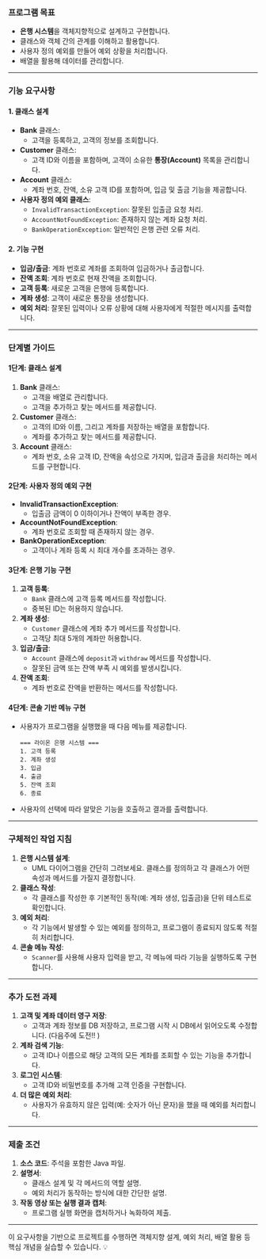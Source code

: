 ### **프로그램 목표**

- **은행 시스템**을 객체지향적으로 설계하고 구현합니다.
- 클래스와 객체 간의 관계를 이해하고 활용합니다.
- 사용자 정의 예외를 만들어 예외 상황을 처리합니다.
- 배열을 활용해 데이터를 관리합니다.

---

### **기능 요구사항**

#### 1. **클래스 설계**

- **Bank** 클래스:
    - 고객을 등록하고, 고객의 정보를 조회합니다.
- **Customer** 클래스:
    - 고객 ID와 이름을 포함하며, 고객이 소유한 **통장(Account)** 목록을 관리합니다.
- **Account** 클래스:
    - 계좌 번호, 잔액, 소유 고객 ID를 포함하며, 입금 및 출금 기능을 제공합니다.
- **사용자 정의 예외 클래스**:
    - `InvalidTransactionException`: 잘못된 입출금 요청 처리.
    - `AccountNotFoundException`: 존재하지 않는 계좌 요청 처리.
    - `BankOperationException`: 일반적인 은행 관련 오류 처리.

#### 2. **기능 구현**

- **입금/출금**: 계좌 번호로 계좌를 조회하여 입금하거나 출금합니다.
- **잔액 조회**: 계좌 번호로 현재 잔액을 조회합니다.
- **고객 등록**: 새로운 고객을 은행에 등록합니다.
- **계좌 생성**: 고객이 새로운 통장을 생성합니다.
- **예외 처리**: 잘못된 입력이나 오류 상황에 대해 사용자에게 적절한 메시지를 출력합니다.

---

### **단계별 가이드**

#### **1단계: 클래스 설계**

1. **Bank** 클래스:
    - 고객을 배열로 관리합니다.
    - 고객을 추가하고 찾는 메서드를 제공합니다.
2. **Customer** 클래스:
    - 고객의 ID와 이름, 그리고 계좌를 저장하는 배열을 포함합니다.
    - 계좌를 추가하고 찾는 메서드를 제공합니다.
3. **Account** 클래스:
    - 계좌 번호, 소유 고객 ID, 잔액을 속성으로 가지며, 입금과 출금을 처리하는 메서드를 구현합니다.

#### **2단계: 사용자 정의 예외 구현**

- **InvalidTransactionException**:
    - 입출금 금액이 0 이하이거나 잔액이 부족한 경우.
- **AccountNotFoundException**:
    - 계좌 번호로 조회할 때 존재하지 않는 경우.
- **BankOperationException**:
    - 고객이나 계좌 등록 시 최대 개수를 초과하는 경우.

#### **3단계: 은행 기능 구현**

1. **고객 등록**:
    - `Bank` 클래스에 고객 등록 메서드를 작성합니다.
    - 중복된 ID는 허용하지 않습니다.
2. **계좌 생성**:
    - `Customer` 클래스에 계좌 추가 메서드를 작성합니다.
    - 고객당 최대 5개의 계좌만 허용합니다.
3. **입금/출금**:
    - `Account` 클래스에 `deposit`과 `withdraw` 메서드를 작성합니다.
    - 잘못된 금액 또는 잔액 부족 시 예외를 발생시킵니다.
4. **잔액 조회**:
    - 계좌 번호로 잔액을 반환하는 메서드를 작성합니다.

#### **4단계: 콘솔 기반 메뉴 구현**

- 사용자가 프로그램을 실행했을 때 다음 메뉴를 제공합니다.
  ```
  === 라이온 은행 시스템 ===
  1. 고객 등록
  2. 계좌 생성
  3. 입금
  4. 출금
  5. 잔액 조회
  6. 종료
  ```
- 사용자의 선택에 따라 알맞은 기능을 호출하고 결과를 출력합니다.

---

### **구체적인 작업 지침**

1. **은행 시스템 설계**:
    - UML 다이어그램을 간단히 그려보세요. 클래스를 정의하고 각 클래스가 어떤 속성과 메서드를 가질지 결정합니다.
2. **클래스 작성**:
    - 각 클래스를 작성한 후 기본적인 동작(예: 계좌 생성, 입출금)을 단위 테스트로 확인합니다.
3. **예외 처리**:
    - 각 기능에서 발생할 수 있는 예외를 정의하고, 프로그램이 종료되지 않도록 적절히 처리합니다.
4. **콘솔 메뉴 작성**:
    - `Scanner`를 사용해 사용자 입력을 받고, 각 메뉴에 따라 기능을 실행하도록 구현합니다.

---

### **추가 도전 과제**

1. **고객 및 계좌 데이터 영구 저장**:
    - 고객과 계좌 정보를 DB 저장하고, 프로그램 시작 시 DB에서 읽어오도록 수정합니다. (다음주에 도전!! )
2. **계좌 검색 기능**:
    - 고객 ID나 이름으로 해당 고객의 모든 계좌를 조회할 수 있는 기능을 추가합니다.
3. **로그인 시스템**:
    - 고객 ID와 비밀번호를 추가해 고객 인증을 구현합니다.
4. **더 많은 예외 처리**:
    - 사용자가 유효하지 않은 입력(예: 숫자가 아닌 문자)을 했을 때 예외를 처리합니다.

---

### **제출 조건**

1. **소스 코드**: 주석을 포함한 Java 파일.
2. **설명서**:
    - 클래스 설계 및 각 메서드의 역할 설명.
    - 예외 처리가 동작하는 방식에 대한 간단한 설명.
3. **작동 영상 또는 실행 결과 캡처**:
    - 프로그램 실행 화면을 캡처하거나 녹화하여 제출.

---

이 요구사항을 기반으로 프로젝트를 수행하면 객체지향 설계, 예외 처리, 배열 활용 등 핵심 개념을 실습할 수 있습니다. 💡